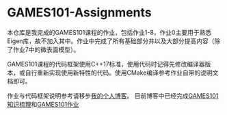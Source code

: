 # GAMES101-Assignments
本仓库是我完成的GAMES101课程的作业，包括作业1-8，作业0主要用于熟悉Eigen库，故不加入其中。作业中完成了所有基础部分并以及大部分提高内容（除了作业7中的微表面模型）。

GAMES101课程的代码框架使用C++17标准，使用代码时记得先修改编译器版本，或自行重新实现使用新特性的代码。使用CMake编译参考作业自带的说明文档即可。

作业与代码框架说明参考请移步[我的个人博客](https://suikasan111.github.io/)。
目前博客中已经完成[GAMES101知识梳理](https://suikasan111.github.io/tags/GAMES101%E7%9F%A5%E8%AF%86%E6%A2%B3%E7%90%86/)和[GAMES101作业](https://suikasan111.github.io/tags/GAMES101%E4%BD%9C%E4%B8%9A/)
